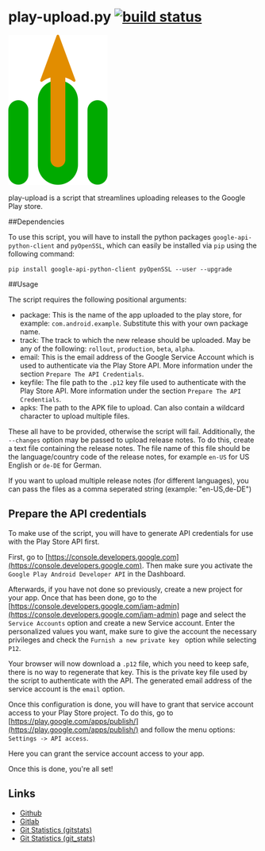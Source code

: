 # play-upload.py  [![build status](https://gitlab.namibsun.net/namboy94/play-upload/badges/master/build.svg)](https://gitlab.namibsun.net/namboy94/play-upload/commits/master)

![Logo](logo/logo-readme.png "Logo")

play-upload is a script that streamlines uploading releases to the Google Play
store.

##Dependencies

To use this script, you will have to install the python packages
```google-api-python-client``` and ```pyOpenSSL```,
which can easily be installed via ```pip``` using the following command:

    pip install google-api-python-client pyOpenSSL --user --upgrade
    
##Usage

The script requires the following positional arguments:

* package: This is the name of the app uploaded to the play store, 
           for example: ```com.android.example```. Substitute this
           with your own package name.
* track: The track to which the new release should be uploaded. May
         be any of the following: ```rollout```, ```production```,
         ```beta```, ```alpha```.
* email: This is the email address of the Google Service Account
         which is used to authenticate via the Play Store API.
         More information under the section ```Prepare The API Credentials```.
* keyfile: The file path to the ```.p12``` key file used to authenticate with
           the Play Store API.
           More information under the section ```Prepare The API Credentials```.
* apks: The path to the APK file to upload. Can also contain a wildcard
        character to upload multiple files.

These all have to be provided, otherwise the script will fail. Additionally,
the ```--changes``` option may be passed to upload release notes. To do this,
create a text file containing the release notes. The file name of this file
should be the language/country code of the release notes, for example
```en-US``` for US English or ```de-DE``` for German.

If you want to upload multiple release notes (for different languages),
you can pass the files as a comma seperated string (example: "en-US,de-DE")

## Prepare the API credentials

To make use of the script, you will have to generate API credentials for use
with the Play Store API first.

First, go to
[https://console.developers.google.com](https://console.developers.google.com).
Then make sure you activate the ```Google Play Android Developer API``` in the
Dashboard.

Afterwards, if you have not done so previously, create a new project for your
app. Once that has been done, go to the
[https://console.developers.google.com/iam-admin](https://console.developers.google.com/iam-admin)
page and select the ```Service Accounts``` option and create a new Service
account. Enter the personalized values you want, make sure to
give the account the necessary privileges and check the
```Furnish a new private key ``` option while selecting ```P12```.

Your browser will now download a ```.p12``` file, which you need to
keep safe, there is no way to regenerate that key. This is the private
key file used by the script to authenticate with the API. The generated email
address of the service account is the ```email``` option.

Once this configuration is done, you will have to grant that service
account access to your Play Store project. To do this, go to
[https://play.google.com/apps/publish/](https://play.google.com/apps/publish/)
and follow the menu options: ```Settings -> API access```.

Here you can grant the service account access to your app.

Once this is done, you're all set!

## Links

* [Github](https://github.com/namboy94/play-upload)
* [Gitlab](https://gitlab.namibsun.net/namboy94/play-upload)
* [Git Statistics (gitstats)](https://gitstats.namibsun.net/gitstats/play-upload/index.html)
* [Git Statistics (git_stats)](https://gitstats.namibsun.net/git_stats/play-upload/index.html)
